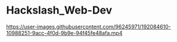 # Hackslash_Web-Dev

https://user-images.githubusercontent.com/96245971/192084610-10988251-9acc-4f0d-9b9e-94f45fe48afa.mp4

